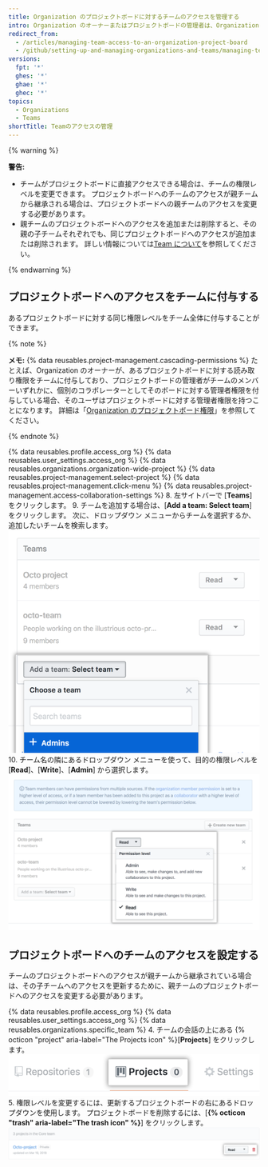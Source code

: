 ```yaml
---
title: Organization のプロジェクトボードに対するチームのアクセスを管理する
intro: Organization のオーナーまたはプロジェクトボードの管理者は、Organization が所有しているプロジェクトボードへのアクセスをチームに付与できます。
redirect_from:
  - /articles/managing-team-access-to-an-organization-project-board
  - /github/setting-up-and-managing-organizations-and-teams/managing-team-access-to-an-organization-project-board
versions:
  fpt: '*'
  ghes: '*'
  ghae: '*'
  ghec: '*'
topics:
  - Organizations
  - Teams
shortTitle: Teamのアクセスの管理
---
```


{% warning %}

**警告:**
- チームがプロジェクトボードに直接アクセスできる場合は、チームの権限レベルを変更できます。 プロジェクトボードへのチームのアクセスが親チームから継承される場合は、プロジェクトボードへの親チームのアクセスを変更する必要があります。
- 親チームのプロジェクトボードへのアクセスを追加または削除すると、その親の子チームそれぞれでも、同じプロジェクトボードへのアクセスが追加または削除されます。 詳しい情報については[Team について](/articles/about-teams)を参照してください。

{% endwarning %}

## プロジェクトボードへのアクセスをチームに付与する

あるプロジェクトボードに対する同じ権限レベルをチーム全体に付与することができます。

{% note %}

**メモ:** {% data reusables.project-management.cascading-permissions %} たとえば、Organization のオーナーが、あるプロジェクトボードに対する読み取り権限をチームに付与しており、プロジェクトボードの管理者がチームのメンバーいずれかに、個別のコラボレーターとしてそのボードに対する管理者権限を付与している場合、そのユーザはプロジェクトボードに対する管理者権限を持つことになります。 詳細は「[Organization のプロジェクトボード権限](/articles/project-board-permissions-for-an-organization)」を参照してください。

{% endnote %}

{% data reusables.profile.access_org %}
{% data reusables.user_settings.access_org %}
{% data reusables.organizations.organization-wide-project %}
{% data reusables.project-management.select-project %}
{% data reusables.project-management.click-menu %}
{% data reusables.project-management.access-collaboration-settings %}
8. 左サイトバーで [**Teams**] をクリックします。
9. チームを追加する場合は、[**Add a team: Select team**] をクリックします。 次に、ドロップダウン メニューからチームを選択するか、追加したいチームを検索します。 ![Organization のチームのリストが表示される [Add a team] ドロップダウン メニュー](/assets/images/help/projects/add-a-team.png)
10. チーム名の隣にあるドロップダウン メニューを使って、目的の権限レベルを [**Read**]、[**Write**]、[**Admin**] から選択します。 ![[Read]、[Write]、[Admin] のオプションがあるチームの権限](/assets/images/help/projects/org-project-team-choose-permissions.png)

## プロジェクトボードへのチームのアクセスを設定する

チームのプロジェクトボードへのアクセスが親チームから継承されている場合は、その子チームへのアクセスを更新するために、親チームのプロジェクトボードへのアクセスを変更する必要があります。

{% data reusables.profile.access_org %}
{% data reusables.user_settings.access_org %}
{% data reusables.organizations.specific_team %}
4. チームの会話の上にある {% octicon "project" aria-label="The Projects icon" %}[**Projects**] をクリックします。 ![チームの [Repositories] タブ](/assets/images/help/organizations/team-project-board-button.png)
5. 権限レベルを変更するには、更新するプロジェクトボードの右にあるドロップダウンを使用します。 プロジェクトボードを削除するには、[**{% octicon "trash" aria-label="The trash icon" %}**] をクリックします。 ![チームからプロジェクトボードを削除する [Trash] ボタン](/assets/images/help/organizations/trash-button.png)
